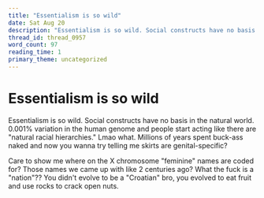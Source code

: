 ```yaml
---
title: "Essentialism is so wild"
date: Sat Aug 20
description: "Essentialism is so wild. Social constructs have no basis in the natural world."
thread_id: thread_0957
word_count: 97
reading_time: 1
primary_theme: uncategorized
---
```


# Essentialism is so wild

Essentialism is so wild. Social constructs have no basis in the natural world. 0.001% variation in the human genome and people start acting like there are "natural racial hierarchies." Lmao what. Millions of years spent buck-ass naked and now you wanna try telling me skirts are genital-specific?

Care to show me where on the X chromosome "feminine" names are coded for? Those names we came up with like 2 centuries ago? What the fuck is a "nation"?? You didn't evolve to be a "Croatian" bro, you evolved to eat fruit and use rocks to crack open nuts.